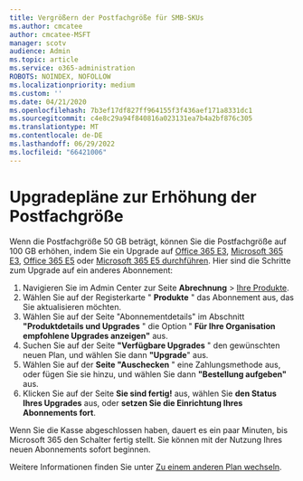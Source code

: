 ```yaml
---
title: Vergrößern der Postfachgröße für SMB-SKUs
ms.author: cmcatee
author: cmcatee-MSFT
manager: scotv
audience: Admin
ms.topic: article
ms.service: o365-administration
ROBOTS: NOINDEX, NOFOLLOW
ms.localizationpriority: medium
ms.custom: ''
ms.date: 04/21/2020
ms.openlocfilehash: 7b3ef17df827ff964155f3f436aef171a8331dc1
ms.sourcegitcommit: c4e8c29a94f840816a023131ea7b4a2bf876c305
ms.translationtype: MT
ms.contentlocale: de-DE
ms.lasthandoff: 06/29/2022
ms.locfileid: "66421006"
---
```

# <a name="upgrade-plans-to-increase-mailbox-size"></a>Upgradepläne zur Erhöhung der Postfachgröße

Wenn die Postfachgröße 50 GB beträgt, können Sie die Postfachgröße auf 100 GB erhöhen, indem Sie ein Upgrade auf [Office 365 E3](https://www.microsoft.com/microsoft-365/enterprise/office-365-e3?rtc=1&activetab=pivot:overviewtab), [Microsoft 365 E3](https://www.microsoft.com/microsoft-365/enterprise/e3?activetab=pivot%3aoverviewtab), [Office 365 E5](https://www.microsoft.com/microsoft-365/enterprise/office-365-e5?rtc=1&activetab=pivot%3aoverviewtab) oder [Microsoft 365 E5 durchführen](https://www.microsoft.com/microsoft-365/enterprise/e5?activetab=pivot%3aoverviewtab). Hier sind die Schritte zum Upgrade auf ein anderes Abonnement:
  
1. Navigieren Sie im Admin Center zur Seite **Abrechnung** > [Ihre Produkte](https://go.microsoft.com/fwlink/p/?linkid=842054).
2. Wählen Sie auf der Registerkarte " **Produkte** " das Abonnement aus, das Sie aktualisieren möchten.
3. Wählen Sie auf der Seite "Abonnementdetails" im Abschnitt **"Produktdetails und Upgrades** " die Option " **Für Ihre Organisation empfohlene Upgrades anzeigen"** aus.
4. Suchen Sie auf der Seite **"Verfügbare Upgrades** " den gewünschten neuen Plan, und wählen Sie dann **"Upgrade**" aus.
5. Wählen Sie auf der **Seite "Auschecken** " eine Zahlungsmethode aus, oder fügen Sie sie hinzu, und wählen Sie dann **"Bestellung aufgeben"** aus.
6. Klicken Sie auf der Seite **Sie sind fertig!** aus, wählen Sie **den Status Ihres Upgrades** aus, oder **setzen Sie die Einrichtung Ihres Abonnements fort**.

Wenn Sie die Kasse abgeschlossen haben, dauert es ein paar Minuten, bis Microsoft 365 den Schalter fertig stellt. Sie können mit der Nutzung Ihres neuen Abonnements sofort beginnen.

Weitere Informationen finden Sie unter [Zu einem anderen Plan wechseln](https://docs.microsoft.com/microsoft-365/commerce/subscriptions/upgrade-to-different-plan).